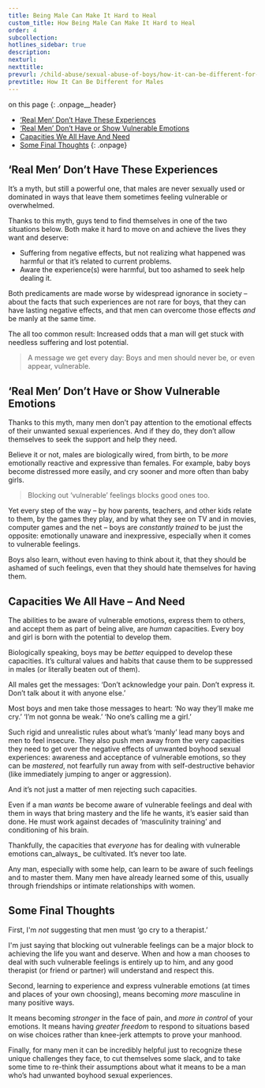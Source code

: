 ```yaml
---
title: Being Male Can Make It Hard to Heal
custom_title: How Being Male Can Make It Hard to Heal
order: 4
subcollection:
hotlines_sidebar: true
description:
nexturl:
nexttitle:
prevurl: /child-abuse/sexual-abuse-of-boys/how-it-can-be-different-for-men/
prevtitle: How It Can Be Different for Males
---
```



on this page
{: .onpage__header}

* [‘Real Men’ Don’t Have These Experiences](#real-men-dont-have-these-experiences)
* [‘Real Men’ Don’t Have or Show Vulnerable Emotions](#real-men-dont-have-or-show-vulnerable-emotions)
* [Capacities We All Have And Need](#capacities-we-all-have-and-need)
* [Some Final Thoughts](#some-final-thoughts)
{: .onpage}

## ‘Real Men’ Don’t Have These Experiences

It’s a myth, but still a powerful one, that males are never sexually used or dominated in ways that leave them sometimes feeling vulnerable or overwhelmed.

Thanks to this myth, guys tend to find themselves in one of the two situations below. Both make it hard to move on and achieve the lives they want and deserve:

* Suffering from negative effects, but not realizing what happened was harmful or that it’s related to current problems.
* Aware the experience(s) were harmful, but too ashamed to seek help dealing it.


Both predicaments are made worse by widespread ignorance in society – about the facts that such experiences are not rare for boys, that they can have lasting negative effects, and that men can overcome those effects *and* be manly at the same time.

The all too common result: Increased odds that a man will get stuck with needless suffering and lost potential.

> A message we get every day: Boys and men should never be, or even appear, vulnerable.

## ‘Real Men’ Don’t Have or Show Vulnerable Emotions

Thanks to this myth, many men don’t pay attention to the emotional effects of their unwanted sexual experiences. And if they do, they don’t allow themselves to seek the support and help they need.

Believe it or not, males are biologically wired, from birth, to be *more* emotionally reactive and expressive than females. For example, baby boys become distressed more easily, and cry sooner and more often than baby girls.

> Blocking out ‘vulnerable’ feelings blocks good ones too.

Yet every step of the way – by how parents, teachers, and other kids relate to them, by the games they play, and by what they see on TV and in movies, computer games and the net – boys are *constantly trained* to be just the opposite: emotionally unaware and inexpressive, especially when it comes to vulnerable feelings.

Boys also learn, without even having to think about it, that they should be ashamed of such feelings, even that they should hate themselves for having them.

## Capacities We All Have – And Need

The abilities to be aware of vulnerable emotions, express them to others, and accept them as part of being alive, are *human* capacities. Every boy and girl is born with the potential to develop them.

Biologically speaking, boys may be *better* equipped to develop these capacities. It’s cultural values and habits that cause them to be suppressed in males (or literally beaten out of them).

All males get the messages: ‘Don’t acknowledge your pain. Don’t express it. Don’t talk about it with anyone else.’

Most boys and men take those messages to heart: ‘No way they’ll make me cry.’ ‘I’m not gonna be weak.’ ‘No one’s calling me a girl.’

Such rigid and unrealistic rules about what’s ‘manly’ lead many boys and men to feel insecure. They also push men away from the very capacities they need to get over the negative effects of unwanted boyhood sexual experiences: awareness and acceptance of vulnerable emotions, so they can be *mastered*, not fearfully run away from with self-destructive behavior (like immediately jumping to anger or aggression).

And it’s not just a matter of men rejecting such capacities.

Even if a man *wants* be become aware of vulnerable feelings and deal with them in ways that bring mastery and the life he wants, it’s easier said than done. He must work against decades of ‘masculinity training’ and conditioning of his brain.

Thankfully, the capacities that *everyone* has for dealing with vulnerable emotions can_always_ be cultivated. It’s never too late.

Any man, especially with some help, can learn to be aware of such feelings and to master them. Many men have already learned some of this, usually through friendships or intimate relationships with women.

## Some Final Thoughts

First, I'm *not* suggesting that men must ‘go cry to a therapist.’

I'm just saying that blocking out vulnerable feelings can be a major block to achieving the life you want and deserve. When and how a man chooses to deal with such vulnerable feelings is entirely up to him, and any good therapist (or friend or partner) will understand and respect this.

Second, learning to experience and express vulnerable emotions (at times and places of your own choosing), means becoming *more* masculine in many positive ways.

It means becoming *stronger* in the face of pain, and *more in control* of your emotions. It means having *greater freedom* to respond to situations based on wise choices rather than knee-jerk attempts to prove your manhood.

Finally, for many men it can be incredibly helpful just to recognize these unique challenges they face, to cut themselves some slack, and to take some time to re-think their assumptions about what it means to be a man who’s had unwanted boyhood sexual experiences.